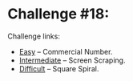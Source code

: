 # Challenge #18:

Challenge links:

- [Easy](https://www.reddit.com/r/dailyprogrammer/comments/qit0h/352012_challenge_18_easy/) – Commercial Number.
- [Intermediate](https://www.reddit.com/r/dailyprogrammer/comments/qivpg/352012_challenge_18_intermediate/) – Screen Scraping.
- [Difficult](https://www.reddit.com/r/dailyprogrammer/comments/qit4p/352012_challenge_18_difficult/) – Square Spiral.